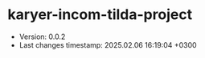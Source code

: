 <!--
@since 2024.10.06, 22:56
@changed 2024.10.06, 22:56
-->

# karyer-incom-tilda-project

- Version: 0.0.2
- Last changes timestamp: 2025.02.06 16:19:04 +0300
